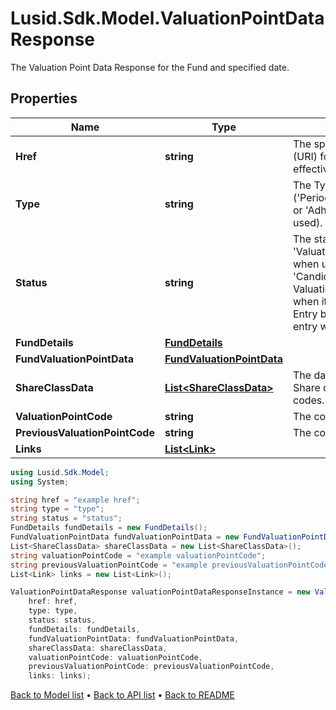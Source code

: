 # Lusid.Sdk.Model.ValuationPointDataResponse
The Valuation Point Data Response for the Fund and specified date.

## Properties

Name | Type | Description | Notes
------------ | ------------- | ------------- | -------------
**Href** | **string** | The specific Uniform Resource Identifier (URI) for this resource at the requested effective and asAt datetime. | [optional] 
**Type** | **string** | The Type of the associated Diary Entry (&#39;PeriodBoundary&#39;,&#39;ValuationPoint&#39;,&#39;Other&#39; or &#39;Adhoc&#39; when a diary entry wasn&#39;t used). | 
**Status** | **string** | The status of a Diary Entry of Type &#39;ValuationPoint&#39;. Defaults to &#39;Estimate&#39; when upserting a diary entry, moves to &#39;Candidate&#39; or &#39;Final&#39; when a ValuationPoint is accepted, and &#39;Final&#39; when it is finalised. The status of a Diary Entry becomes &#39;Unofficial&#39; when a diary entry wasn&#39;t used. | 
**FundDetails** | [**FundDetails**](FundDetails.md) |  | 
**FundValuationPointData** | [**FundValuationPointData**](FundValuationPointData.md) |  | 
**ShareClassData** | [**List&lt;ShareClassData&gt;**](ShareClassData.md) | The data for all share classes in fund. Share classes are identified by their short codes. | 
**ValuationPointCode** | **string** | The code of the valuation point. | [optional] 
**PreviousValuationPointCode** | **string** | The code of the previous valuation point. | [optional] 
**Links** | [**List&lt;Link&gt;**](Link.md) |  | [optional] 

```csharp
using Lusid.Sdk.Model;
using System;

string href = "example href";
string type = "type";
string status = "status";
FundDetails fundDetails = new FundDetails();
FundValuationPointData fundValuationPointData = new FundValuationPointData();
List<ShareClassData> shareClassData = new List<ShareClassData>();
string valuationPointCode = "example valuationPointCode";
string previousValuationPointCode = "example previousValuationPointCode";
List<Link> links = new List<Link>();

ValuationPointDataResponse valuationPointDataResponseInstance = new ValuationPointDataResponse(
    href: href,
    type: type,
    status: status,
    fundDetails: fundDetails,
    fundValuationPointData: fundValuationPointData,
    shareClassData: shareClassData,
    valuationPointCode: valuationPointCode,
    previousValuationPointCode: previousValuationPointCode,
    links: links);
```

[Back to Model list](../README.md#documentation-for-models) &#8226; [Back to API list](../README.md#documentation-for-api-endpoints) &#8226; [Back to README](../README.md)
